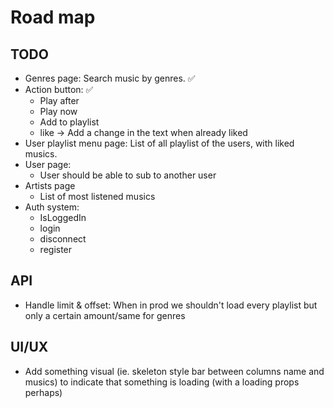 # Road map

## TODO

- Genres page: Search music by genres. ✅
- Action button: ✅
    - Play after
    - Play now
    - Add to playlist
    - like -> Add a change in the text when already liked
- User playlist menu page: List of all playlist of the users, with liked musics.
- User page:
    - User should be able to sub to another user
- Artists page
    - List of most listened musics
- Auth system:
    - IsLoggedIn
    - login
    - disconnect
    - register

## API

- Handle limit & offset: When in prod we shouldn't load every playlist but only a certain amount/same for genres

## UI/UX

- Add something visual (ie. skeleton style bar between columns name and musics) to indicate that something is loading (with a loading props perhaps)